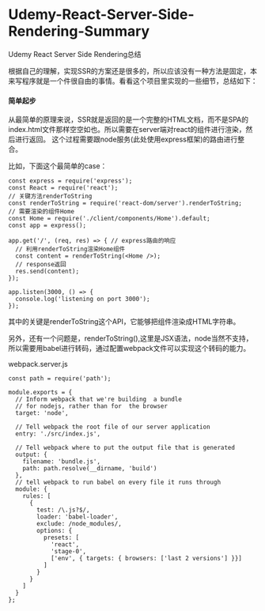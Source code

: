 # Udemy-React-Server-Side-Rendering-Summary
Udemy React Server Side Rendering总结

根据自己的理解，实现SSR的方案还是很多的，所以应该没有一种方法是固定，本来写程序就是一个件很自由的事情。看看这个项目里实现的一些细节，总结如下：

#### 简单起步 

从最简单的原理来说，SSR就是返回的是一个完整的HTML文档，而不是SPA的index.html文件那样空空如也。所以需要在server端对react的组件进行渲染，然后进行返回。
这个过程需要跟node服务(此处使用express框架)的路由进行整合。

比如，下面这个最简单的case：

```
const express = require('express');
const React = require('react');
// 关键方法renderToString
const renderToString = require('react-dom/server').renderToString;
// 需要渲染的组件Home
const Home = require('./client/components/Home').default;
const app = express();

app.get('/', (req, res) => { // express路由的响应
  // 利用renderToString渲染Home组件
  const content = renderToString(<Home />);
  // response返回
  res.send(content);
});

app.listen(3000, () => {
  console.log('listening on port 3000');
});
```
其中的关键是renderToString这个API，它能够把组件渲染成HTML字符串。

另外，还有一个问题是，renderToString(<Home />),这里是JSX语法，node当然不支持，所以需要用babel进行转码，通过配置webpack文件可以实现这个转码的能力。

webpack.server.js
```
const path = require('path');

module.exports = {
  // Inform webpack that we're building  a bundle
  // for nodejs, rather than for  the browser
  target: 'node',

  // Tell webpack the root file of our server application
  entry: './src/index.js',

  // Tell webpack where to put the output file that is generated
  output: {
    filename: 'bundle.js',
    path: path.resolve(__dirname, 'build')
  },
  // tell webpack to run babel on every file it runs through
  module: {
    rules: [
      {
        test: /\.js?$/,
        loader: 'babel-loader',
        exclude: /node_modules/,
        options: {
          presets: [
            'react',
            'stage-0',
            ['env', { targets: { browsers: ['last 2 versions'] }}]
          ]
        }
      }
    ]
  }
};
```
